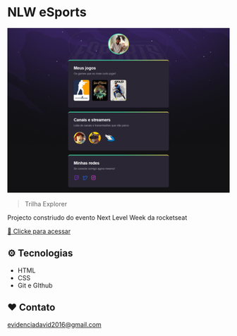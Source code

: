 # NLW eSports

![preview](.github/preview.png)

> Trilha Explorer

Projecto constriudo do evento Next Level Week da rocketseat

 [🔗 Clicke para acessar](https://evidencia.github.io/Nlw-Esports/)

## ⚙️ Tecnologias

- HTML
- CSS
- Git e GIthub

## ❤️ Contato

evidenciadavid2016@gmail.com